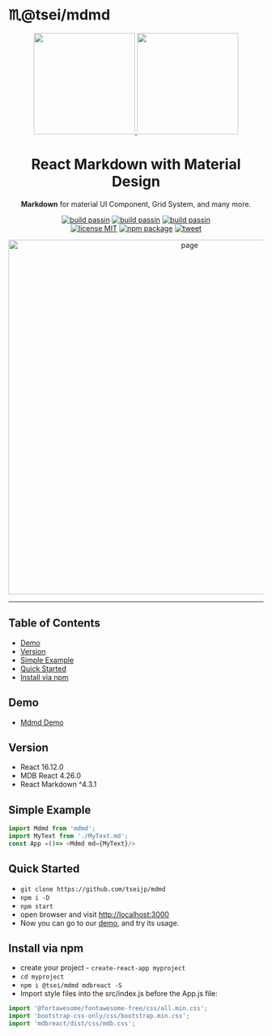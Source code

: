 # ♏@tsei/mdmd

<p align="center">
  <a href="https://tsei.jp/mdmd/">
    <img width="200" src="https://res.cloudinary.com/dpimrj9cp/image/upload/v1588347839/md.png"/>
    <img width="200" src="https://res.cloudinary.com/dpimrj9cp/image/upload/v1588347839/md.png"/>
  </a>
</p>

<h1 align="center">️React Ⅿarkⅾown with Ⅿaterial Ⅾesign</h1>
<p align="center"><b>Markdown</b> for material UI Component, Grid System, and many more.</p>

<p align="center">
    <a href="https://github.com/tseijp/mdmd"><img alt="build passin"src="https://img.shields.io/badge/build-✔-green.svg"/></a>
    <a href="https://github.com/tseijp/mdmd"><img alt="build passin"src="https://img.shields.io/badge/types-✔-yellow.svg"/></a>
    <a href="https://github.com/tseijp/mdmd"><img alt="build passin"src="https://img.shields.io/badge/demos-✔-red.svg"/></a>
    <br/>
    <a href="https://github.com/tseijp/mdmd"><img alt="license MIT" src="https://img.shields.io/badge/license-MIT-green.svg"/></a>
    <a href="https://www.npmjs.com/package/@tsei/mdmd"><img alt="npm package" src="https://img.shields.io/badge/npm_package-2.0.3-green.svg"/></a>
    <a href="https://twitter.com/intent/tweet?url=https://tsei.jp/mdmd/about/&text=React Ⅿarkⅾown with Ⅿaterial Ⅾesign"><img alt="tweet" src="https://img.shields.io/twitter/url?style=social&url=https%3A%2F%2Ftwitter.com%2Ftseijp"/></a>
</p>

<p align="center">
  <a href="https://tsei.jp/mdmd/basic" target="_blank">
    <img width="700" src="https://res.cloudinary.com/dpimrj9cp/image/upload/c_scale,w_1000/v1588494236/MDMD.png" alt="page"/>
  </a>
</p>

<hr/>

## Table of Contents

- [Demo](#Demo)  
- [Version](#version)  
- [Simple Example](#simple-example)
- [Quick Started](#quick-started)  
- [Install via npm](#install-via-npm)  

## Demo

- [Mdmd Demo](https://tsei.jp/mdmd)

## Version

- React 16.12.0
- MDB React 4.26.0
- React Markdown ^4.3.1

## Simple Example

```js
import Mdmd from 'mdmd';
import MyText from './MyText.md';
const App =()=> <Mdmd md={MyText}/>
```

## Quick Started

- `git clone https://github.com/tseijp/mdmd`
- `npm i -D`
- `npm start`
- open browser and visit [http://localhost:3000](http://localhost:3000)
- Now you can go to our [demo](https://tsei.jp/mdmd), and try its usage.

## Install via npm

- create your project - `create-react-app myproject`
- `cd myproject`
- `npm i @tsei/mdmd mdbreact -S`
- Import style files into the src/index.js before the App.js file:

```js
import '@fortawesome/fontawesome-free/css/all.min.css';
import 'bootstrap-css-only/css/bootstrap.min.css';
import 'mdbreact/dist/css/mdb.css';
```
